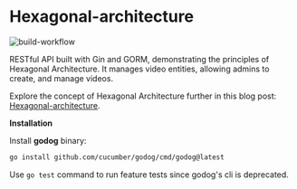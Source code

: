 # Hexagonal-architecture
![build-workflow](https://github.com/Yinebeb-01/hexagonal-architecture/actions/workflows/build-and-test.yml/badge.svg)

RESTful API built with Gin and GORM, demonstrating the principles of Hexagonal Architecture. 
It manages video entities, allowing admins to create, and manage videos. 

Explore the concept of Hexagonal Architecture further in this blog post: 
[Hexagonal-architecture](https://medium.com/@yinebeb-tariku/hexagonal-architecture-93a946776242).

**Installation**

Install **godog** binary:
```bash
go install github.com/cucumber/godog/cmd/godog@latest
```

Use `go test` command to run feature tests since godog's cli is deprecated.
